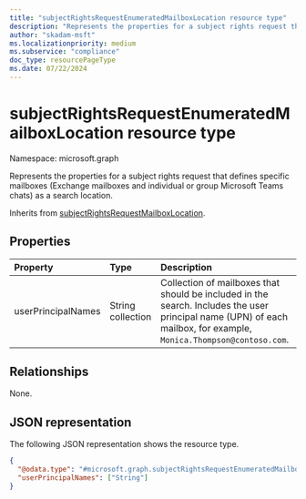 ```yaml
---
title: "subjectRightsRequestEnumeratedMailboxLocation resource type"
description: "Represents the properties for a subject rights request that defines specific mailboxes (Exchange mailboxes and individual or group Microsoft Teams chats) as a search location."
author: "skadam-msft"
ms.localizationpriority: medium
ms.subservice: "compliance"
doc_type: resourcePageType
ms.date: 07/22/2024
---
```


# subjectRightsRequestEnumeratedMailboxLocation resource type

Namespace: microsoft.graph

Represents the properties for a subject rights request that defines specific mailboxes (Exchange mailboxes and individual or group Microsoft Teams chats) as a search location.

Inherits from [subjectRightsRequestMailboxLocation](../resources/subjectrightsrequestmailboxlocation.md).

## Properties
|Property|Type|Description|
|:---|:---|:---|
|userPrincipalNames|String collection|Collection of mailboxes that should be included in the search. Includes the user principal name (UPN) of each mailbox, for example, `Monica.Thompson@contoso.com`.|

## Relationships
None.

## JSON representation
The following JSON representation shows the resource type.
<!-- {
  "blockType": "resource",
  "@odata.type": "microsoft.graph.subjectRightsRequestEnumeratedMailboxLocation"
}
-->
``` json
{
  "@odata.type": "#microsoft.graph.subjectRightsRequestEnumeratedMailboxLocation",
  "userPrincipalNames": ["String"]
}
```

